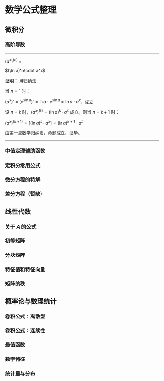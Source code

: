 # 数学公式整理

[annotation]: <id> (2803d4d0-a64b-411f-ad15-ed80740ffea2)
[annotation]: <status> (public)
[annotation]: <create_time> (2020-12-02 00:12:52)
[annotation]: <category> (数学理论)
[annotation]: <tags> (微积分|线性代数|统计学)
[annotation]: <comments> (false)
[annotation]: <url> (http://blog.ccyg.studio/article/2803d4d0-a64b-411f-ad15-ed80740ffea2)

<input class='mathjax align' value='left' type='hidden'/>

## 微积分

### 高阶导数

----

$(a^x)^{(n)}$ = <i class="ui pop heart circular small pink icon"></i>
<div class="ui popup">
$(\ln a)^n\cdot a^x$

**证明：** 用归纳法

当 $n = 1$ 时：

$(a^x)' = (e^{x\ln a})' = \ln a \cdot e^{x\ln a} = \ln a \cdot a^x$，成立

设 $n = k$ 时，$(a^x)^{(k)} = (\ln a)^k\cdot a^x$ 成立，则当 $n = k + 1$ 时：

$(a^x)^{(k+1)} = [(\ln a)^k\cdot a^x] = (\ln a)^{k+1}\cdot a^x$

由第一型数学归纳法，命题成立，证毕。
</div>

----

### 中值定理辅助函数

### 定积分常用公式

### 微分方程的特解

### 差分方程（暂缺）

## 线性代数

### 关于 $A$ 的公式

### 初等矩阵

### 分块矩阵

### 特征值和特征向量

### 矩阵的秩

## 概率论与数理统计

### 卷积公式：离散型

### 卷积公式：连续性

### 最值函数

### 数字特征

### 统计量与分布
